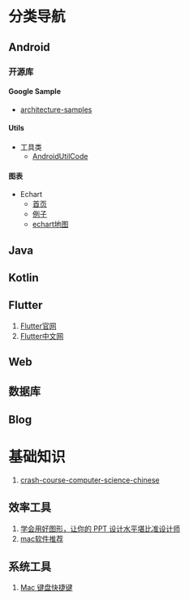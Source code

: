 # 分类导航

## Android

### 开源库



#### Google Sample

- [architecture-samples](https://github.com/android/architecture-samples)



#### Utils

- 工具类
  - [AndroidUtilCode](https://github.com/Blankj/AndroidUtilCode)



#### 图表

- Echart
  - [首页](https://www.echartsjs.com/zh/index.html)
  - [例子](https://gallery.echartsjs.com/explore.html#sort=rank~timeframe=all~author=all)
  - [echart地图](https://github.com/apache/incubator-echarts)



## Java







## Kotlin








## Flutter
1. [Flutter官网](https://flutter.dev/)
2. [Flutter中文网](https://flutterchina.club/)





## Web








## 数据库





## Blog





# 基础知识

1. [crash-course-computer-science-chinese](https://github.com/1c7/crash-course-computer-science-chinese)







## 效率工具

1. [学会用好图形，让你的 PPT 设计水平堪比准设计师](https://sspai.com/post/51193)
2. [mac软件推荐](https://www.v2ex.com/t/563292#reply39)





## 系统工具

1. [Mac 键盘快捷键](https://support.apple.com/zh-cn/HT201236)